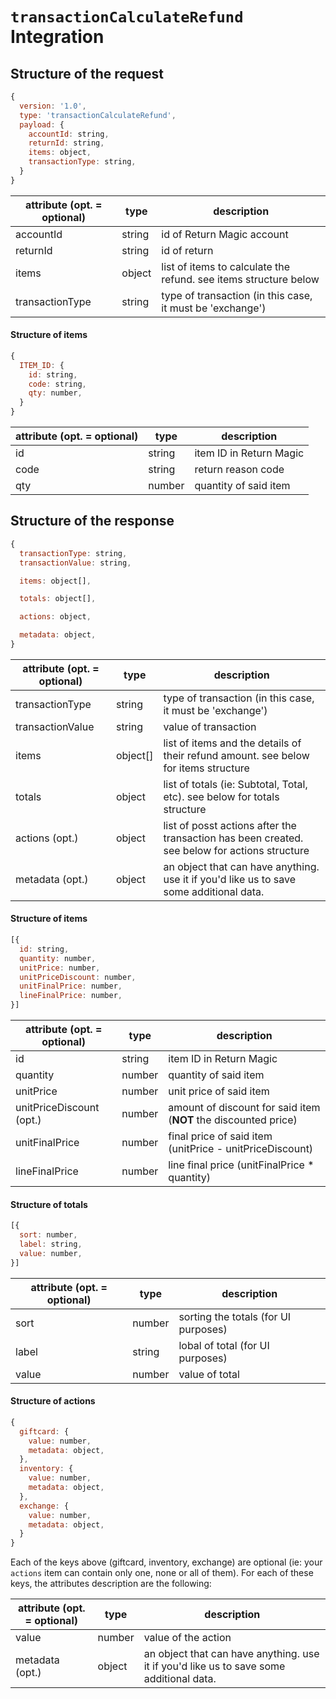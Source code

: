 # `transactionCalculateRefund` Integration

## Structure of the request
```js
{
  version: '1.0',
  type: 'transactionCalculateRefund',
  payload: {
    accountId: string,
    returnId: string,
    items: object,
    transactionType: string,
  }
}
```

| attribute (opt. = optional)  | type  | description  |
|---|---|---|
| accountId  | string  | id of Return Magic account  |
| returnId  | string  | id of return  |
| items  | object  | list of items to calculate the refund. see items structure below  |
| transactionType  | string  | type of transaction (in this case, it must be 'exchange')  |

#### Structure of items
```js
{
  ITEM_ID: {
    id: string,
    code: string,
    qty: number,
  }
}
```

| attribute (opt. = optional)  | type  | description  |
|---|---|---|
| id  | string  | item ID in Return Magic  |
| code  | string  | return reason code  |
| qty  | number  | quantity of said item  |

## Structure of the response
```js
{
  transactionType: string,
  transactionValue: string,

  items: object[],

  totals: object[],

  actions: object,

  metadata: object,
}
```

| attribute (opt. = optional)  | type  | description  |
|---|---|---|
| transactionType  | string  | type of transaction (in this case, it must be 'exchange')  |
| transactionValue  | string  | value of transaction  |
| items  | object[]  | list of items and the details of their refund amount. see below for items structure  |
| totals  | object  | list of totals (ie: Subtotal, Total, etc). see below for totals structure  |
| actions (opt.)  | object  | list of posst actions after the transaction has been created. see below for actions structure  |
| metadata (opt.)  | object  | an object that can have anything. use it if you'd like us to save some additional data.  |

#### Structure of items
```js
[{
  id: string,
  quantity: number,
  unitPrice: number,
  unitPriceDiscount: number,
  unitFinalPrice: number,
  lineFinalPrice: number,
}]
```

| attribute (opt. = optional)  | type  | description  |
|---|---|---|
| id  | string  | item ID in Return Magic  |
| quantity  | number  | quantity of said item  |
| unitPrice  | number  | unit price of said item  |
| unitPriceDiscount (opt.)  | number  | amount of discount for said item (**NOT** the discounted price) |
| unitFinalPrice  | number  | final price of said item (unitPrice - unitPriceDiscount)  |
| lineFinalPrice  | number  | line final price (unitFinalPrice * quantity)  |

#### Structure of totals
```js
[{
  sort: number,
  label: string,
  value: number,
}]
```

| attribute (opt. = optional)  | type  | description  |
|---|---|---|
| sort  | number  | sorting the totals (for UI purposes)  |
| label  | string  | lobal of total (for UI purposes)  |
| value  | number  | value of total  |

#### Structure of actions
```js
{
  giftcard: {
    value: number,
    metadata: object,
  },
  inventory: {
    value: number,
    metadata: object,
  },
  exchange: {
    value: number,
    metadata: object,
  }
}
```

Each of the keys above (giftcard, inventory, exchange) are optional (ie: your `actions` item can contain only one, none or all of them). For each of these keys, the attributes description are the following:

| attribute (opt. = optional)  | type  | description  |
|---|---|---|
| value  | number  | value of the action |
| metadata (opt.)  | object  | an object that can have anything. use it if you'd like us to save some additional data. |